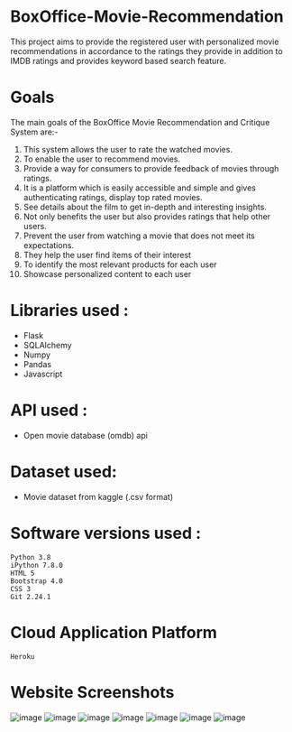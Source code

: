 # BoxOffice-Movie-Recommendation
This project aims to provide the registered user with personalized movie recommendations in accordance to the ratings they provide in addition to IMDB ratings and provides keyword based search feature.

# Goals
The main goals of the BoxOffice Movie Recommendation and Critique System are:-
1. This system allows the user to rate the watched movies.
2. To enable the user to recommend movies. 
3. Provide a way for consumers to provide feedback of movies through ratings. 
4. It is a platform which is easily accessible and simple and gives authenticating ratings, display top rated movies. 
5. See details about the film to get in-depth and interesting insights. 
6. Not only benefits the user but also provides ratings that help other users. 
7. Prevent the user from watching a movie that does not meet its expectations. 
8. They help the user find items of their interest 
9. To identify the most relevant products for each user 
10. Showcase personalized content to each user

# Libraries used :
* Flask
* SQLAlchemy
* Numpy
* Pandas
* Javascript


# API used :
 * Open movie database (omdb) api
 
# Dataset used:
 * Movie dataset from kaggle (.csv format)

# Software versions used :
	Python 3.8
	iPython 7.8.0
	HTML 5
	Bootstrap 4.0
	CSS 3
	Git 2.24.1

# Cloud Application Platform
	Heroku
	
# Website Screenshots

![image](https://user-images.githubusercontent.com/59756821/129346839-a737e37a-cf86-4018-9b7c-781c147c7fdc.png)
![image](https://user-images.githubusercontent.com/59756821/129346876-9bc2ef23-c14d-4a2e-a7ee-6a0b43c66fa4.png)
![image](https://user-images.githubusercontent.com/59756821/129346907-a5e518d2-cb2c-452e-961a-b6ed66991192.png)
![image](https://user-images.githubusercontent.com/59756821/129346931-0f88d3ab-31a2-4d4f-9130-361a53c23c86.png)
![image](https://user-images.githubusercontent.com/59756821/129346950-0521df12-e0b1-4685-a395-ae23d55354a6.png)
![image](https://user-images.githubusercontent.com/59756821/129346964-dfbd679d-6d27-40e2-a463-7c3b5ba8aa69.png)
![image](https://user-images.githubusercontent.com/59756821/129346982-b700ffbd-1548-43b3-9391-7e8c1cd26c11.png)


